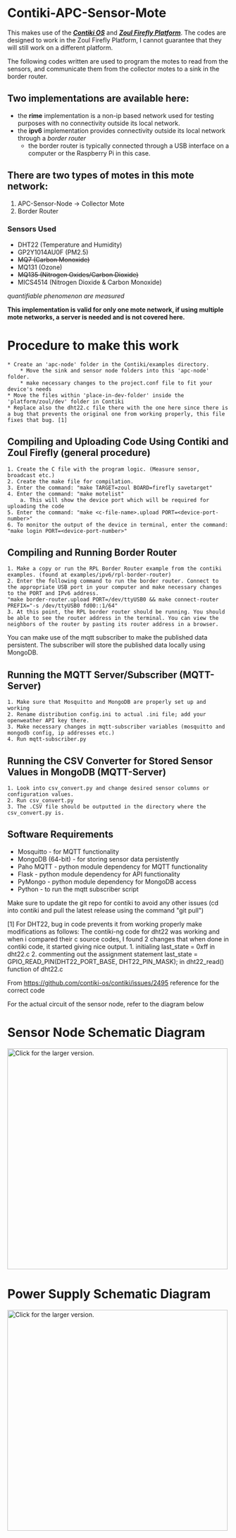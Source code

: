 # Contiki-APC-Sensor-Mote
This makes use of the [_**Contiki OS**_](https://github.com/contiki-os/contiki) and [_**Zoul Firefly Platform**_](https://github.com/Zolertia/Resources/wiki/Firefly).
The codes are designed to work in the Zoul Firefly Platform, I cannot guarantee that they will still work on a different platform.

The following codes written are used to program the motes to read from the sensors, and communicate them from the collector motes to a sink in the border router.

## Two implementations are available here:
* the **rime** implementation is a non-ip based network used for testing purposes with no connectivity outside its local network.
* the **ipv6** implementation provides connectivity outside its local network through a *border router*
	- the border router is typically connected through a USB interface on a computer or the Raspberry Pi in this case.

## There are two types of motes in this mote network:
1. APC-Sensor-Node -> Collector Mote
2. Border Router

### Sensors Used
* DHT22 (Temperature and Humidity)
* GP2Y1014AU0F (PM2.5)
* ~~MQ7 (Carbon Monoxide)~~
* MQ131 (Ozone)
* ~~MQ135 (Nitrogen Oxides/Carbon Dioxide)~~
* MICS4514 (Nitrogen Dioxide & Carbon Monoxide)

*quantifiable phenomenon are measured*

**This implementation is valid for only one mote network, if using multiple mote networks, a server is needed and is not covered here.**

# Procedure to make this work
	* Create an 'apc-node' folder in the Contiki/examples directory.
		* Move the sink and sensor node folders into this 'apc-node' folder.
		* make necessary changes to the project.conf file to fit your device's needs
	* Move the files within 'place-in-dev-folder' inside the 'platform/zoul/dev' folder in Contiki
	* Replace also the dht22.c file there with the one here since there is a bug that prevents the original one from working properly, this file fixes that bug. [1]

## Compiling and Uploading Code Using Contiki and Zoul Firefly (general procedure)

	1. Create the C file with the program logic. (Measure sensor, broadcast etc.)
	2. Create the make file for compilation.
	3. Enter the command: "make TARGET=zoul BOARD=firefly savetarget"
	4. Enter the command: "make motelist"
		a. This will show the device port which will be required for uploading the code
	5. Enter the command: "make <c-file-name>.upload PORT=<device-port-number>"
	6. To monitor the output of the device in terminal, enter the command: "make login PORT=<device-port-number>"

## Compiling and Running Border Router

	1. Make a copy or run the RPL Border Router example from the contiki examples. (found at examples/ipv6/rpl-border-router)
	2. Enter the following command to run the border router. Connect to the appropriate USB port in your computer and make necessary changes to the PORT and IPv6 address.
	"make border-router.upload PORT=/dev/ttyUSB0 && make connect-router PREFIX="-s /dev/ttyUSB0 fd00::1/64"
	3. At this point, the RPL border router should be running. You should be able to see the router address in the terminal. You can view the neighbors of the router by pasting its router address in a browser.

You can make use of the mqtt subscriber to make the published data persistent. The subscriber will store the published data locally using MongoDB.

## Running the MQTT Server/Subscriber (MQTT-Server)

	1. Make sure that Mosquitto and MongoDB are properly set up and working
	2. Rename distribution config.ini to actual .ini file; add your openweather API key there.
	3. Make necessary changes in mqtt-subscriber variables (mosquitto and mongodb config, ip addresses etc.)
	4. Run mqtt-subscriber.py

## Running the CSV Converter for Stored Sensor Values in MongoDB (MQTT-Server)
	1. Look into csv_convert.py and change desired sensor columns or configuration values.
	2. Run csv_convert.py
	3. The .CSV file should be outputted in the directory where the csv_convert.py is.

## Software Requirements
* Mosquitto - for MQTT functionality
* MongoDB (64-bit) - for storing sensor data persistently
* Paho MQTT - python module dependency for MQTT functionality
* Flask - python module dependency for API functionality
* PyMongo - python module dependency for MongoDB access
* Python - to run the mqtt subscriber script

Make sure to update the git repo for contiki to avoid any other issues
(cd into contiki and pull the latest release using the command "git pull")

[1] For DHT22, bug in code prevents it from working properly make modifications as follows:
The contiki-ng code for dht22 was working and when i compared their c source codes, I found 2 changes that when done in contiki code, it started giving nice output.
	1. initialing last_state = 0xff in dht22.c
	2. commenting out the assignment statement last_state = GPIO_READ_PIN(DHT22_PORT_BASE, DHT22_PIN_MASK); in dht22_read() function of dht22.c

From <https://github.com/contiki-os/contiki/issues/2495> 
reference for the correct code

For the actual circuit of the sensor node, refer to the diagram below
# Sensor Node Schematic Diagram
<a href="https://drive.google.com/uc?export=view&id=1mgLS3_1ro0mzjTN28LDw48VPwiLniEfL"><img src="https://drive.google.com/uc?export=view&id=1mgLS3_1ro0mzjTN28LDw48VPwiLniEfL" style="width: 500px; max-width: 100%; height: auto" title="Click for the larger version."/></a>
# Power Supply Schematic Diagram
<a href="https://drive.google.com/uc?export=view&id=1yAzURglyXl8tRO5NIybEmQMSLwTCKw3A"><img src="https://drive.google.com/uc?export=view&id=1yAzURglyXl8tRO5NIybEmQMSLwTCKw3A" style="width: 500px; max-width: 100%; height: auto" title="Click for the larger version."/></a>

